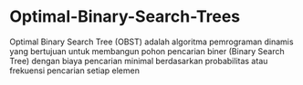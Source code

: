 # Optimal-Binary-Search-Trees
Optimal Binary Search Tree (OBST) adalah algoritma pemrograman dinamis yang bertujuan untuk membangun pohon pencarian biner (Binary Search Tree) dengan biaya pencarian minimal berdasarkan probabilitas atau frekuensi pencarian setiap elemen
